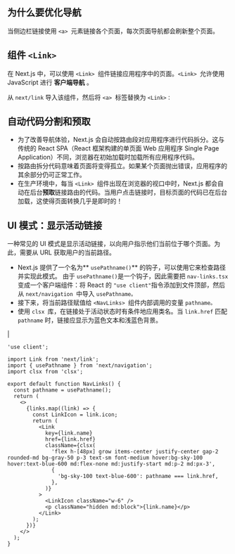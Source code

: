## 为什么要优化导航

当侧边栏链接使用 `<a> `元素链接各个页面，每次页面导航都会刷新整个页面。

## 组件 `<Link>`

在 Next.js 中，可以使用 `<Link> `组件链接应用程序中的页面。`<Link> `允许使用 JavaScript 进行 **客户端导航** 。

从 `next/link` 导入该组件，然后将 `<a> `标签替换为 `<Link>：`

## 自动代码分割和预取

- 为了改善导航体验，Next.js 会自动按路由段对应用程序进行代码拆分。这与传统的 React SPA（React 框架构建的单页面 Web 应用程序 Single Page Application）不同，浏览器在初始加载时加载所有应用程序代码。
- 按路由拆分代码意味着页面将变得孤立。如果某个页面抛出错误，应用程序的其余部分仍可正常工作。
- 在生产环境中，每当 `<Link> `组件出现在浏览器的视口中时，Next.js 都会自动在后台**预取**链接路由的代码。当用户点击链接时，目标页面的代码已在后台加载，这使得页面转换几乎是即时的！

## UI 模式：显示活动链接

一种常见的 UI 模式是显示活动链接，以向用户指示他们当前位于哪个页面。为此，需要从 URL 获取用户的当前路径。

- Next.js 提供了一个名为** `usePathname()`** 的钩子，可以使用它来检查路径并实现此模式。
  由于 `usePathname()`是一个钩子，因此需要把 `nav-links.tsx `变成一个客户端组件：将 React 的 `"use client"`指令添加到文件顶部，然后从 `next/navigation `中导入 `usePathname。`
- 接下来，将当前路径赋值给 `<NavLinks> `组件内部调用的变量 `pathname。`
- 使用 `clsx `库，在链接处于活动状态时有条件地应用类名。当 `link.href` 匹配 `pathname` 时，链接应显示为蓝色文本和浅蓝色背景。

|

```
'use client';

import Link from 'next/link';
import { usePathname } from 'next/navigation';
import clsx from 'clsx';

export default function NavLinks() {
  const pathname = usePathname();
  return (
    <>
      {links.map((link) => {
        const LinkIcon = link.icon;
        return (
          <Link
            key={link.name}
            href={link.href}
            className={clsx(
              'flex h-[48px] grow items-center justify-center gap-2 rounded-md bg-gray-50 p-3 text-sm font-medium hover:bg-sky-100 hover:text-blue-600 md:flex-none md:justify-start md:p-2 md:px-3',
              {
                'bg-sky-100 text-blue-600': pathname === link.href,
              },
            )}
          >
            <LinkIcon className="w-6" />
            <p className="hidden md:block">{link.name}</p>
          </Link>
        );
      })}
    </>
  );
}
```

|     |
| --- |
